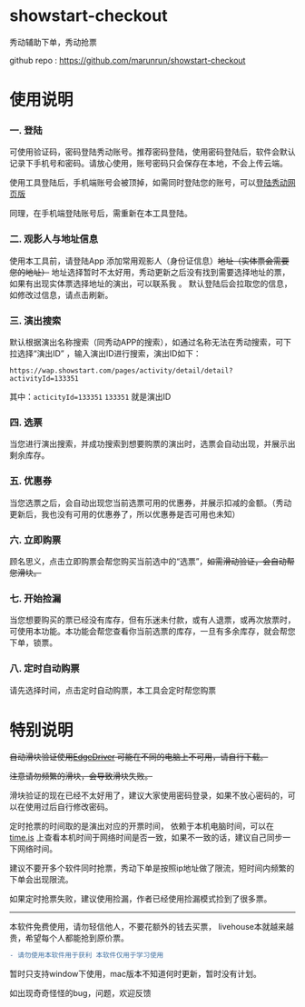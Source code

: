 # showstart-checkout
秀动辅助下单，秀动抢票



github repo : https://github.com/marunrun/showstart-checkout

# 使用说明

### 一. 登陆
可使用验证码，密码登陆秀动账号。推荐密码登陆，使用密码登陆后，软件会默认记录下手机号和密码。请放心使用，账号密码只会保存在本地，不会上传云端。

使用工具登陆后，手机端账号会被顶掉，如需同时登陆您的账号，可以[登陆秀动网页版](https://wap.showstart.com)

同理，在手机端登陆账号后，需重新在本工具登陆。


### 二. 观影人与地址信息
使用本工具前，请登陆App 添加常用观影人（身份证信息）~~地址（实体票会需要您的地址）~~ 地址选择暂时不太好用，秀动更新之后没有找到需要选择地址的票，如果有出现实体票选择地址的演出，可以联系我  。 默认登陆后会拉取您的信息，如修改过信息，请点击刷新。


### 三. 演出搜索
默认根据演出名称搜索（同秀动APP的搜索），如通过名称无法在秀动搜索，可下拉选择“演出ID” ，输入演出ID进行搜索，演出ID如下：

`https://wap.showstart.com/pages/activity/detail/detail?activityId=133351`

其中：`acticityId=133351` `133351` 就是演出ID

### 四. 选票
当您进行演出搜索，并成功搜索到想要购票的演出时，选票会自动出现，并展示出剩余库存。

### 五. 优惠券
当您选票之后，会自动出现您当前选票可用的优惠券，并展示扣减的金额。（秀动更新后，我也没有可用的优惠券了，所以优惠券是否可用也未知）

### 六. 立即购票
顾名思义，点击立即购票会帮您购买当前选中的“选票”，~~如需滑动验证，会自动帮您滑块。~~ 

### 七. 开始捡漏
当您想要购买的票已经没有库存，但有乐迷未付款，或有人退票，或再次放票时，可使用本功能。本功能会帮您查看你当前选票的库存，一旦有多余库存，就会帮您下单，锁票。

### 八. 定时自动购票
请先选择时间，点击定时自动购票，本工具会定时帮您购票

# 特别说明
~~自动滑块验证使用[EdgeDriver](https://developer.microsoft.com/en-us/microsoft-edge/tools/webdriver/) 可能在不同的电脑上不可用，请自行下载。~~

~~注意请勿频繁的滑块，会导致滑块失败。~~

滑块验证的现在已经不太好用了，建议大家使用密码登录，如果不放心密码的，可以在使用过后自行修改密码。



定时抢票的时间取的是演出对应的开票时间， 依赖于本机电脑时间，可以在 [time.is](http://time.is) 上查看本机时间于网络时间是否一致，如果不一致的话，建议自己同步一下网络时间。



建议不要开多个软件同时抢票，秀动下单是按照ip地址做了限流，短时间内频繁的下单会出现限流。



如果定时抢票失败，建议使用捡漏，作者已经使用捡漏模式捡到了很多票。

----

本软件免费使用，请勿轻信他人，不要花额外的钱去买票， livehouse本就越来越贵，希望每个人都能抢到原价票。

```diff
- 请勿使用本软件用于获利 本软件仅用于学习使用
```


暂时只支持window下使用，mac版本不知道何时更新，暂时没有计划。


如出现奇奇怪怪的bug，问题，欢迎反馈

